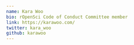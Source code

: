 ```yaml
---
name: Kara Woo
bio: rOpenSci Code of Conduct Committee member
link: https://karawoo.com/
twitter: kara_woo
github: karawoo
---
```

